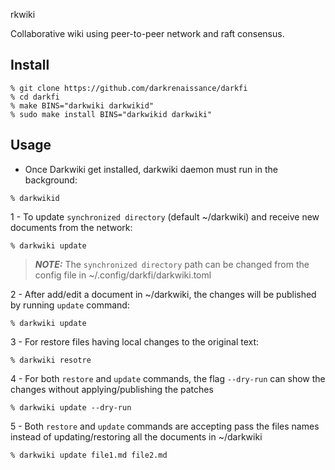 rkwiki

Collaborative wiki using peer-to-peer network and raft consensus.

## Install

```shell
% git clone https://github.com/darkrenaissance/darkfi
% cd darkfi
% make BINS="darkwiki darkwikid"
% sudo make install BINS="darkwikid darkwiki"
```

## Usage

- Once Darkwiki get installed, darkwiki daemon must run in the background:

```shell
% darkwikid
```

1 - To update `synchronized directory` (default ~/darkwiki) and receive new documents from the network:

```shell
% darkwiki update
```

> **_NOTE:_**  The `synchronized directory` path can be changed from the config file in ~/.config/darkfi/darkwiki.toml

2 - After add/edit a document in ~/darkwiki, the changes will be published by running
  `update` command:

```shell
% darkwiki update
```

3 - For restore files having local changes to the original text: 

```shell
% darkwiki resotre
```

4 - For both `restore` and `update` commands, the flag `--dry-run` can show the changes without applying/publishing the patches

```shell
% darkwiki update --dry-run
```

5 - Both `restore` and `update` commands are accepting pass the files names instead of updating/restoring all the documents in ~/darkwiki

```shell
% darkwiki update file1.md file2.md 
```



